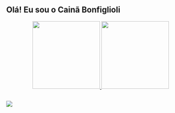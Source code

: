 ## Olá! Eu sou o Cainã Bonfiglioli

<div align="center">
  <a href="https://github.com/Caina-Bonfiglioli">
  <img height="180em" src="https://github-readme-stats.vercel.app/api?username=Caina-Bonfiglioli&show_icons=true&theme=dracula&include_all_commits=true&count_private=true"/>
  <img height="180em" src="https://github-readme-stats.vercel.app/api/top-langs/?username=Caina-Bonfiglioli&layout=compact&langs_count=7&theme=dracula"/>
</div>
  
    
  ##
  
  <div>
   <a href="https://www.linkedin.com/in/caina-bonfiglioli/" target="_blank"><img src="https://img.shields.io/badge/-LinkedIn-%230077B5?style=for-the-badge&logo=linkedin&logoColor=white" target="_blank"></a>
  </div>

